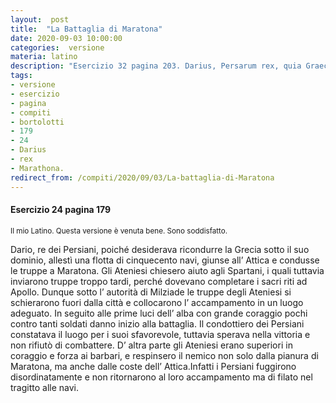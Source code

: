 ```yaml
---
layout:  post
title:  "La Battaglia di Maratona"
date: 2020-09-03 10:00:00
categories:  versione
materia: latino
description: "Esercizio 32 pagina 203. Darius, Persarum rex, quia Graeciam in suam potestatem redigere cupiebat, classem quingentarum navium comparavit, ad Atticam accessit et copias Marathonam duduxit, Athenienses auxilium a Lacedaemoniis petiverunt, qui tamen copias sero miserunt, quod Apollonis sacra perficere debebant. "
tags:
- versione
- esercizio
- pagina
- compiti
- bortolotti
- 179
- 24
- Darius
- rex
- Marathona.
redirect_from: /compiti/2020/09/03/La-battaglia-di-Maratona
---
```

#### Esercizio 24 pagina 179
<sub> Il mio Latino. Questa versione è venuta bene. Sono soddisfatto. </sub>

Dario, re dei Persiani, poiché desiderava ricondurre la Grecia sotto il suo dominio, allestì una flotta di cinquecento navi, giunse all’ Attica e condusse le truppe a Maratona. Gli Ateniesi chiesero aiuto agli Spartani, i quali tuttavia inviarono truppe troppo tardi, perché dovevano completare i sacri riti ad Apollo. Dunque sotto l’ autorità di Milziade le truppe degli Ateniesi si schierarono fuori dalla città e collocarono l’ accampamento in un luogo adeguato. In seguito alle prime luci dell’ alba con grande coraggio pochi contro tanti soldati danno inizio alla battaglia. Il condottiero dei Persiani constatava il luogo per i suoi sfavorevole, tuttavia sperava nella vittoria e non rifiutò di combattere. D’ altra parte gli Ateniesi  erano superiori in coraggio e forza ai barbari, e respinsero il nemico non solo dalla pianura di Maratona, ma anche dalle coste dell’ Attica.Infatti i Persiani fuggirono disordinatamente e non ritornarono al loro accampamento ma di filato nel tragitto alle navi.
